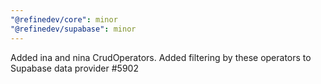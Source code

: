 ```yaml
---
"@refinedev/core": minor
"@refinedev/supabase": minor
---
```


Added ina and nina CrudOperators. Added filtering by these operators to Supabase data provider
#5902
